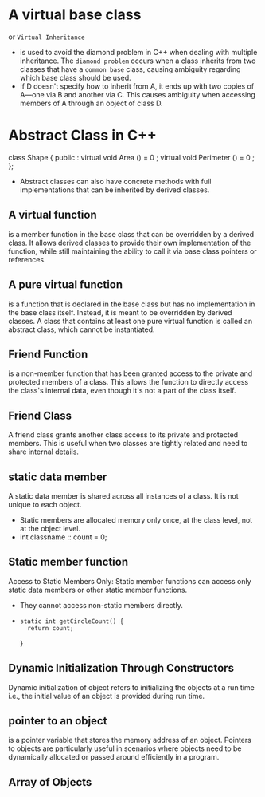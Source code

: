 # A virtual base class
or `Virtual Inheritance`
 - is used to avoid the diamond problem in C++ when dealing with multiple inheritance. The `diamond problem` occurs when a class inherits from two classes that have a `common base` class, causing ambiguity regarding which base class should be used.
- If D doesn't specify how to inherit from A, it ends up with two copies of A—one via B and another via C. This causes ambiguity when accessing members of A through an object of class D.

# Abstract Class in C++
class Shape {
    public :
    virtual void Area () = 0 ;
    virtual void Perimeter () = 0 ;
};
- Abstract classes can also have concrete methods with full implementations that can be inherited by derived classes.

## A virtual function 
is a member function in the base class that can be overridden by a derived class. It allows derived classes to provide their own implementation of the function, while still maintaining the ability to call it via base class pointers or references.

## A pure virtual function 
is a function that is declared in the base class but has no implementation in the base class itself. Instead, it is meant to be overridden by derived classes. A class that contains at least one pure virtual function is called an abstract class, which cannot be instantiated.

## Friend Function
is a non-member function that has been granted access to the private and protected members of a class. This allows the function to directly access the class's internal data, even though it's not a part of the class itself.

## Friend Class 
A friend class grants another class access to its private and protected members. This is useful when two classes are tightly related and need to share internal details.

## static data member 
A static data member is shared across all instances of a class. It is not unique to each object.
- Static members are allocated memory only once, at the class level, not at the object level.
- int classname :: count = 0;

## Static member function
Access to Static Members Only:
Static member functions can access only static data members or other static member functions.
- They cannot access non-static members directly.
-     static int getCircleCount() {
        return count;
    }

## Dynamic Initialization Through Constructors
Dynamic initialization of object refers to initializing the objects at a run time i.e., the initial value of an object is provided during run time.


## pointer to an object 
is a pointer variable that stores the memory address of an object. Pointers to objects are particularly useful in scenarios where objects need to be dynamically allocated or passed around efficiently in a program.

## Array of Objects
